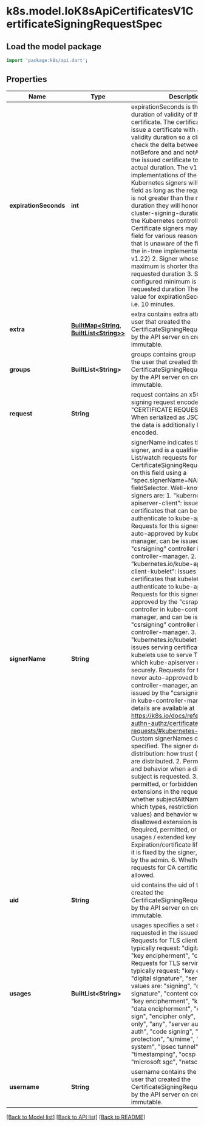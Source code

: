 # k8s.model.IoK8sApiCertificatesV1CertificateSigningRequestSpec

## Load the model package
```dart
import 'package:k8s/api.dart';
```

## Properties
Name | Type | Description | Notes
------------ | ------------- | ------------- | -------------
**expirationSeconds** | **int** | expirationSeconds is the requested duration of validity of the issued certificate. The certificate signer may issue a certificate with a different validity duration so a client must check the delta between the notBefore and and notAfter fields in the issued certificate to determine the actual duration.  The v1.22+ in-tree implementations of the well-known Kubernetes signers will honor this field as long as the requested duration is not greater than the maximum duration they will honor per the --cluster-signing-duration CLI flag to the Kubernetes controller manager.  Certificate signers may not honor this field for various reasons:    1. Old signer that is unaware of the field (such as the in-tree      implementations prior to v1.22)   2. Signer whose configured maximum is shorter than the requested duration   3. Signer whose configured minimum is longer than the requested duration  The minimum valid value for expirationSeconds is 600, i.e. 10 minutes. | [optional] 
**extra** | [**BuiltMap&lt;String, BuiltList&lt;String&gt;&gt;**](BuiltList.md) | extra contains extra attributes of the user that created the CertificateSigningRequest. Populated by the API server on creation and immutable. | [optional] 
**groups** | **BuiltList&lt;String&gt;** | groups contains group membership of the user that created the CertificateSigningRequest. Populated by the API server on creation and immutable. | [optional] 
**request** | **String** | request contains an x509 certificate signing request encoded in a \"CERTIFICATE REQUEST\" PEM block. When serialized as JSON or YAML, the data is additionally base64-encoded. | 
**signerName** | **String** | signerName indicates the requested signer, and is a qualified name.  List/watch requests for CertificateSigningRequests can filter on this field using a \"spec.signerName=NAME\" fieldSelector.  Well-known Kubernetes signers are:  1. \"kubernetes.io/kube-apiserver-client\": issues client certificates that can be used to authenticate to kube-apiserver.   Requests for this signer are never auto-approved by kube-controller-manager, can be issued by the \"csrsigning\" controller in kube-controller-manager.  2. \"kubernetes.io/kube-apiserver-client-kubelet\": issues client certificates that kubelets use to authenticate to kube-apiserver.   Requests for this signer can be auto-approved by the \"csrapproving\" controller in kube-controller-manager, and can be issued by the \"csrsigning\" controller in kube-controller-manager.  3. \"kubernetes.io/kubelet-serving\" issues serving certificates that kubelets use to serve TLS endpoints, which kube-apiserver can connect to securely.   Requests for this signer are never auto-approved by kube-controller-manager, and can be issued by the \"csrsigning\" controller in kube-controller-manager.  More details are available at https://k8s.io/docs/reference/access-authn-authz/certificate-signing-requests/#kubernetes-signers  Custom signerNames can also be specified. The signer defines:  1. Trust distribution: how trust (CA bundles) are distributed.  2. Permitted subjects: and behavior when a disallowed subject is requested.  3. Required, permitted, or forbidden x509 extensions in the request (including whether subjectAltNames are allowed, which types, restrictions on allowed values) and behavior when a disallowed extension is requested.  4. Required, permitted, or forbidden key usages / extended key usages.  5. Expiration/certificate lifetime: whether it is fixed by the signer, configurable by the admin.  6. Whether or not requests for CA certificates are allowed. | 
**uid** | **String** | uid contains the uid of the user that created the CertificateSigningRequest. Populated by the API server on creation and immutable. | [optional] 
**usages** | **BuiltList&lt;String&gt;** | usages specifies a set of key usages requested in the issued certificate.  Requests for TLS client certificates typically request: \"digital signature\", \"key encipherment\", \"client auth\".  Requests for TLS serving certificates typically request: \"key encipherment\", \"digital signature\", \"server auth\".  Valid values are:  \"signing\", \"digital signature\", \"content commitment\",  \"key encipherment\", \"key agreement\", \"data encipherment\",  \"cert sign\", \"crl sign\", \"encipher only\", \"decipher only\", \"any\",  \"server auth\", \"client auth\",  \"code signing\", \"email protection\", \"s/mime\",  \"ipsec end system\", \"ipsec tunnel\", \"ipsec user\",  \"timestamping\", \"ocsp signing\", \"microsoft sgc\", \"netscape sgc\" | [optional] 
**username** | **String** | username contains the name of the user that created the CertificateSigningRequest. Populated by the API server on creation and immutable. | [optional] 

[[Back to Model list]](../README.md#documentation-for-models) [[Back to API list]](../README.md#documentation-for-api-endpoints) [[Back to README]](../README.md)


